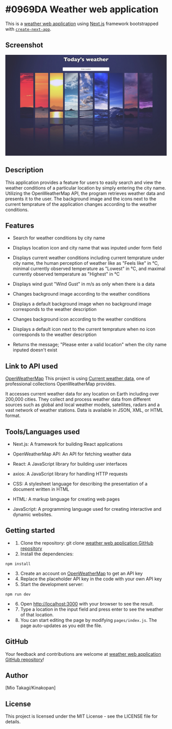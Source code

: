 # #0969DA **Weather web application**

This is a [weather web application](https://weather-api-livid-omega.vercel.app/) using [Next.js](https://nextjs.org/) framework bootstrapped with [`create-next-app`](https://github.com/vercel/next.js/tree/canary/packages/create-next-app).



## Screenshot

![screen shot](/public/Screenshot.png)



## Description

This application provides a feature for users to easily search and view the weather conditions of a particular location by simply entering the city name. Utilizing the OpenWeatherMap API, the program retrieves weather data and presents it to the user. The background image and the icons next to the current temprature of the application changes according to the weather conditions.



## Features

- Search for weather conditions by city name

- Displays location icon and city name that was inputed under form field

- Displays current weather conditions including current temprature under city name, the human perception of weather like as "Feels like" in °C, minimal currently observed temperature as "Lowest" in °C, and maximal currently observed temperature as "Highest" in °C

- Displays wind gust "Wind Gust" in m/s as only when there is a data

- Changes background image according to the weather conditions

- Displays a default background image when no background image corresponds to the weather description

- Changes background icon according to the weather conditions

- Displays a default icon next to the current temprature when no icon corresponds to the weather description

- Returns the message; "Please enter a valid location" when the city name inputed doesn't exist



## Link to API used
[OpenWeatherMap](https://openweathermap.org/)
This project is using [Current weather data](https://openweathermap.org/current), one of professional collections OpenWeatherMap provides.

It accesses current weather data for any location on Earth including over 200,000 cities. They collect and process weather data from different sources such as global and local weather models, satellites, radars and a vast network of weather stations. Data is available in JSON, XML, or HTML format.



## Tools/Languages used

- Next.js: A framework for building React applications

- OpenWeatherMap API: An API for fetching weather data

- React: A JavaScript library for building user interfaces

- axios: A JavaScript library for handling HTTP requests

- CSS: A stylesheet language for describing the presentation of a document written in HTML

- HTML: A markup language for creating web pages

- JavaScript: A programming language used for creating interactive and dynamic websites.



## Getting started

- 1. Clone the repository:
git clone [weather web application GitHub repository](https://github.com/Kinakopan/weather_API.git)

- 2. Install the dependencies:
```
npm install
```

- 3. Create an account on [OpenWeatherMap](https://openweathermap.org/) to get an API key

- 4. Replace the placeholder API key in the code with your own API key

- 5. Start the development server:
```
npm run dev
```

- 6. Open [http://localhost:3000](http://localhost:3000) with your browser to see the result.

- 7. Type a location in the input field and press enter to see the weather of that location.

- 8. You can start editing the page by modifying `pages/index.js`. The page auto-updates as you edit the file.



## GitHub

Your feedback and contributions are welcome at [weather web application GitHub repository](https://github.com/Kinakopan/weather_API)!



## Author

[Mio Takagi/Kinakopan]



## License

This project is licensed under the MIT License - see the LICENSE file for details.
